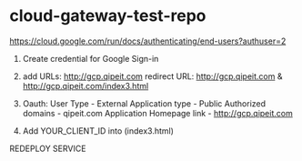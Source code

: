 # cloud-gateway-test-repo

https://cloud.google.com/run/docs/authenticating/end-users?authuser=2

1. Create credential for Google Sign-in 
2. add URLs: http://gcp.qipeit.com
   redirect URL: http://gcp.qipeit.com & http://gcp.qipeit.com/index3.html
3. Oauth: User Type - External
          Application type - Public 
          Authorized domains  - qipeit.com
          Application Homepage link - http://gcp.qipeit.com

4. Add YOUR_CLIENT_ID into <meta name="google-signin-client_id" content="YOUR_CLIENT_ID.apps.googleusercontent.com"> (index3.html)


REDEPLOY SERVICE
